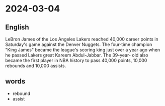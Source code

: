 # 2024-03-04

## English
LeBron James of the Los Angeles Lakers
reached 40,000 career points in
Saturday's game against the Denver
Nuggets. The four-time champion "King
James" became the league's scoring king
just over a year ago when he passed Lakers
great Kareem Abdul-Jabbar. The 39-year-
old also became the first player in NBA
history to pass 40,000 points, 10,000
rebounds and 10,000 assists.

## words
* rebound
* assist
